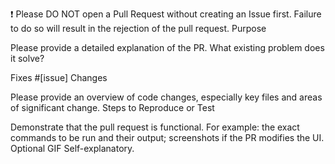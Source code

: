 ❗ Please DO NOT open a Pull Request without creating an Issue first. Failure to do so will result in the rejection of the pull request.
Purpose

Please provide a detailed explanation of the PR. What existing problem does it solve?

Fixes #[issue]
Changes

Please provide an overview of code changes, especially key files and areas of significant change.
Steps to Reproduce or Test

Demonstrate that the pull request is functional. For example: the exact commands to be run and their output; screenshots if the PR modifies the UI.
Optional GIF
Self-explanatory.
